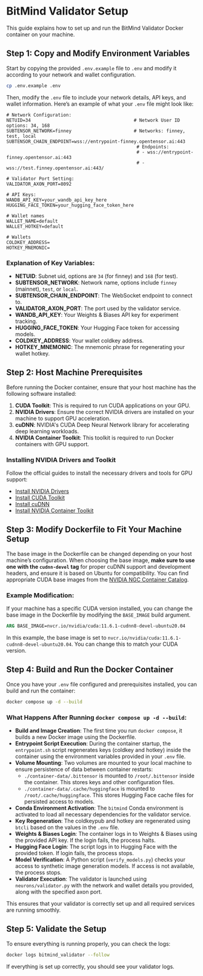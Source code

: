 # BitMind Validator Setup

This guide explains how to set up and run the BitMind Validator Docker container on your machine.

## Step 1: Copy and Modify Environment Variables

Start by copying the provided `.env.example` file to `.env` and modify it according to your network and wallet configuration.

```bash
cp .env.example .env
```

Then, modify the `.env` file to include your network details, API keys, and wallet information. Here’s an example of what your `.env` file might look like:

```env
# Network Configuration:
NETUID=34                                      # Network User ID options: 34, 168
SUBTENSOR_NETWORK=finney                       # Networks: finney, test, local
SUBTENSOR_CHAIN_ENDPOINT=wss://entrypoint-finney.opentensor.ai:443
                                                # Endpoints:
                                                # - wss://entrypoint-finney.opentensor.ai:443
                                                # - wss://test.finney.opentensor.ai:443/

# Validator Port Setting:
VALIDATOR_AXON_PORT=8092

# API Keys:
WANDB_API_KEY=your_wandb_api_key_here
HUGGING_FACE_TOKEN=your_hugging_face_token_here

# Wallet names
WALLET_NAME=default
WALLET_HOTKEY=default

# Wallets
COLDKEY_ADDRESS=
HOTKEY_MNEMONIC=
```

### Explanation of Key Variables:
- **NETUID**: Subnet uid, options are `34` (for finney) and `168` (for test).
- **SUBTENSOR_NETWORK**: Network name, options include `finney` (mainnet), `test`, or `local`.
- **SUBTENSOR_CHAIN_ENDPOINT**: The WebSocket endpoint to connect to. 
- **VALIDATOR_AXON_PORT**: The port used by the validator service.
- **WANDB_API_KEY**: Your Weights & Biases API key for experiment tracking.
- **HUGGING_FACE_TOKEN**: Your Hugging Face token for accessing models.
- **COLDKEY_ADDRESS**: Your wallet coldkey address.
- **HOTKEY_MNEMONIC**: The mnemonic phrase for regenerating your wallet hotkey.

## Step 2: Host Machine Prerequisites

Before running the Docker container, ensure that your host machine has the following software installed:

1. **CUDA Toolkit**: This is required to run CUDA applications on your GPU.
2. **NVIDIA Drivers**: Ensure the correct NVIDIA drivers are installed on your machine to support GPU acceleration.
3. **cuDNN**: NVIDIA's CUDA Deep Neural Network library for accelerating deep learning workloads.
4. **NVIDIA Container Toolkit**: This toolkit is required to run Docker containers with GPU support.

### Installing NVIDIA Drivers and Toolkit

Follow the official guides to install the necessary drivers and tools for GPU support:

- [Install NVIDIA Drivers](https://docs.nvidia.com/datacenter/tesla/tesla-installation-notes/index.html)
- [Install CUDA Toolkit](https://developer.nvidia.com/cuda-downloads)
- [Install cuDNN](https://developer.nvidia.com/cudnn)
- [Install NVIDIA Container Toolkit](https://docs.nvidia.com/datacenter/cloud-native/container-toolkit/install-guide.html)

## Step 3: Modify Dockerfile to Fit Your Machine Setup

The base image in the Dockerfile can be changed depending on your host machine’s configuration. When choosing the base image, **make sure to use one with the `cudnn-devel` tag** for proper cuDNN support and development headers, and ensure it is based on Ubuntu for compatibility. You can find appropriate CUDA base images from the [NVIDIA NGC Container Catalog](https://catalog.ngc.nvidia.com/orgs/nvidia/containers/cuda/tags).

### Example Modification:

If your machine has a specific CUDA version installed, you can change the base image in the Dockerfile by modifying the `BASE_IMAGE` build argument.

```dockerfile
ARG BASE_IMAGE=nvcr.io/nvidia/cuda:11.6.1-cudnn8-devel-ubuntu20.04
```

In this example, the base image is set to `nvcr.io/nvidia/cuda:11.6.1-cudnn8-devel-ubuntu20.04`. You can change this to match your CUDA version.

## Step 4: Build and Run the Docker Container

Once you have your `.env` file configured and prerequisites installed, you can build and run the container:

```bash
docker compose up -d --build
```

### What Happens After Running `docker compose up -d --build`:

- **Build and Image Creation**: The first time you run `docker compose`, it builds a new Docker image using the Dockerfile. 
- **Entrypoint Script Execution**: During the container startup, the `entrypoint.sh` script regenerates keys (coldkey and hotkey) inside the container using the environment variables provided in your `.env` file.
- **Volume Mounting**: Two volumes are mounted to your local machine to ensure persistence of data between container restarts:
  - `./container-data/.bittensor` is mounted to `/root/.bittensor` inside the container. This stores keys and other configuration files.
  - `./container-data/.cache/huggingface` is mounted to `/root/.cache/huggingface`. This stores Hugging Face cache files for persisted access to models.
- **Conda Environment Activation**: The `bitmind` Conda environment is activated to load all necessary dependencies for the validator service.
- **Key Regeneration**: The coldkeypub and hotkey are regenerated using `btcli` based on the values in the `.env` file.
- **Weights & Biases Login**: The container logs in to Weights & Biases using the provided API key. If the login fails, the process halts.
- **Hugging Face Login**: The script logs in to Hugging Face with the provided token. If login fails, the process stops.
- **Model Verification**: A Python script (`verify_models.py`) checks your access to synthetic image generation models. If access is not available, the process stops.
- **Validator Execution**: The validator is launched using `neurons/validator.py` with the network and wallet details you provided, along with the specified axon port.

This ensures that your validator is correctly set up and all required services are running smoothly.

## Step 5: Validate the Setup

To ensure everything is running properly, you can check the logs:

```bash
docker logs bitmind_validator --follow
```

If everything is set up correctly, you should see your validator logs.
